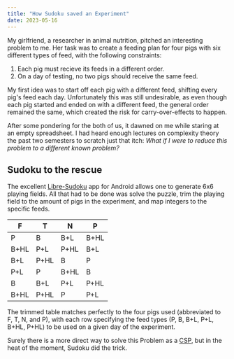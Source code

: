 ```yaml
---
title: "How Sudoku saved an Experiment"
date: 2023-05-16
---
```


My girlfriend, a researcher in animal nutrition, pitched an interesting problem to me. Her task was to create a feeding plan for four pigs with six different types of feed, with the following constraints:
1. Each pig must recieve its feeds in a different order.
2. On a day of testing, no two pigs should receive the same feed.

My first idea was to start off each pig with a different feed, shifting every pig's feed each day. Unfortunately this was still undesirable, as even though each pig started and ended on with a different feed, the general order remained the same, which created the risk for carry-over-effects to happen.

After some pondering for the both of us, it dawned on me while staring at an empty spreadsheet. I had heard enough lectures on complexity theory the past two semesters to scratch just that itch: _What if I were to reduce this problem to a different known problem?_

## Sudoku to the rescue
The excellent [Libre-Sudoku](https://github.com/kaajjo/Libre-Sudoku) app for Android allows one to generate 6x6 playing fields. All that had to be done was solve the puzzle, trim the playing field to the amount of pigs in the experiment, and map integers to the specific feeds.

| F | T | N | P |
|---|---|---|---|
| P | B | B+L | B+HL |
| B+HL | P+L | P+HL | B+L |
| B+L | P+HL | B | P |
| P+L | P | B+HL | B |
| B | B+L | P+L | P+HL |
| B+HL | P+HL | P | P+L |

The trimmed table matches perfectly to the four pigs used (abbreviated to F, T, N, and P), with each row specifying the feed types (P, B, B+L, P+L, B+HL, P+HL) to be used on a given day of the experiment.

Surely there is a more direct way to solve this Problem as a [CSP](https://en.wikipedia.org/wiki/Constraint_satisfaction_problem), but in the heat of the moment, Sudoku did the trick.